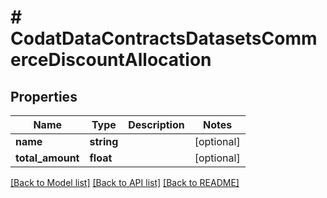 # # CodatDataContractsDatasetsCommerceDiscountAllocation

## Properties

Name | Type | Description | Notes
------------ | ------------- | ------------- | -------------
**name** | **string** |  | [optional]
**total_amount** | **float** |  | [optional]

[[Back to Model list]](../../README.md#models) [[Back to API list]](../../README.md#endpoints) [[Back to README]](../../README.md)
